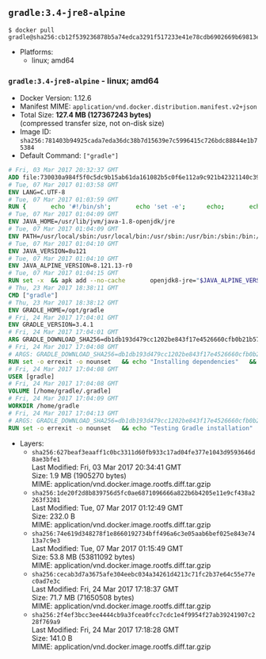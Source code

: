 ## `gradle:3.4-jre8-alpine`

```console
$ docker pull gradle@sha256:cb12f539236878b5a74edca3291f517233e41e78cdb6902669b69813e2afc5c1
```

-	Platforms:
	-	linux; amd64

### `gradle:3.4-jre8-alpine` - linux; amd64

-	Docker Version: 1.12.6
-	Manifest MIME: `application/vnd.docker.distribution.manifest.v2+json`
-	Total Size: **127.4 MB (127367243 bytes)**  
	(compressed transfer size, not on-disk size)
-	Image ID: `sha256:781403b94925cada7eda36dc38b7d15639e7c5996415c726bdc88844e1b75384`
-	Default Command: `["gradle"]`

```dockerfile
# Fri, 03 Mar 2017 20:32:37 GMT
ADD file:730030a984f5f0c5dc9b15ab61da161082b5c0f6e112a9c921b42321140c3927 in / 
# Tue, 07 Mar 2017 01:03:58 GMT
ENV LANG=C.UTF-8
# Tue, 07 Mar 2017 01:03:59 GMT
RUN { 		echo '#!/bin/sh'; 		echo 'set -e'; 		echo; 		echo 'dirname "$(dirname "$(readlink -f "$(which javac || which java)")")"'; 	} > /usr/local/bin/docker-java-home 	&& chmod +x /usr/local/bin/docker-java-home
# Tue, 07 Mar 2017 01:04:09 GMT
ENV JAVA_HOME=/usr/lib/jvm/java-1.8-openjdk/jre
# Tue, 07 Mar 2017 01:04:09 GMT
ENV PATH=/usr/local/sbin:/usr/local/bin:/usr/sbin:/usr/bin:/sbin:/bin:/usr/lib/jvm/java-1.8-openjdk/jre/bin:/usr/lib/jvm/java-1.8-openjdk/bin
# Tue, 07 Mar 2017 01:04:10 GMT
ENV JAVA_VERSION=8u121
# Tue, 07 Mar 2017 01:04:10 GMT
ENV JAVA_ALPINE_VERSION=8.121.13-r0
# Tue, 07 Mar 2017 01:04:15 GMT
RUN set -x 	&& apk add --no-cache 		openjdk8-jre="$JAVA_ALPINE_VERSION" 	&& [ "$JAVA_HOME" = "$(docker-java-home)" ]
# Thu, 23 Mar 2017 18:38:11 GMT
CMD ["gradle"]
# Thu, 23 Mar 2017 18:38:12 GMT
ENV GRADLE_HOME=/opt/gradle
# Fri, 24 Mar 2017 17:04:01 GMT
ENV GRADLE_VERSION=3.4.1
# Fri, 24 Mar 2017 17:04:01 GMT
ARG GRADLE_DOWNLOAD_SHA256=db1db193d479cc1202be843f17e4526660cfb0b21b57d62f3a87f88c878af9b2
# Fri, 24 Mar 2017 17:04:08 GMT
# ARGS: GRADLE_DOWNLOAD_SHA256=db1db193d479cc1202be843f17e4526660cfb0b21b57d62f3a87f88c878af9b2
RUN set -o errexit -o nounset 	&& echo "Installing dependencies" 	&& apk add --no-cache 		bash 		libstdc++ 		&& echo "Installing build dependencies" 	&& apk add --no-cache --virtual .build-deps 		ca-certificates 		openssl 		unzip 		&& echo "Downloading Gradle" 	&& wget -O gradle.zip "https://services.gradle.org/distributions/gradle-${GRADLE_VERSION}-bin.zip" 		&& echo "Checking download hash" 	&& echo "${GRADLE_DOWNLOAD_SHA256} *gradle.zip" | sha256sum -c - 		&& echo "Installing Gradle" 	&& unzip gradle.zip 	&& rm gradle.zip 	&& mkdir /opt 	&& mv "gradle-${GRADLE_VERSION}" "${GRADLE_HOME}/" 	&& ln -s "${GRADLE_HOME}/bin/gradle" /usr/bin/gradle 		&& apk del .build-deps 		&& echo "Adding gradle user and group" 	&& addgroup -S -g 1000 gradle 	&& adduser -D -S -G gradle -u 1000 -s /bin/ash gradle 	&& mkdir /home/gradle/.gradle 	&& chown -R gradle:gradle /home/gradle
# Fri, 24 Mar 2017 17:04:08 GMT
USER [gradle]
# Fri, 24 Mar 2017 17:04:08 GMT
VOLUME [/home/gradle/.gradle]
# Fri, 24 Mar 2017 17:04:09 GMT
WORKDIR /home/gradle
# Fri, 24 Mar 2017 17:04:13 GMT
# ARGS: GRADLE_DOWNLOAD_SHA256=db1db193d479cc1202be843f17e4526660cfb0b21b57d62f3a87f88c878af9b2
RUN set -o errexit -o nounset 	&& echo "Testing Gradle installation" 	&& gradle --version
```

-	Layers:
	-	`sha256:627beaf3eaaff1c0bc3311d60fb933c17ad04fe377e1043d9593646d8ae3bfe1`  
		Last Modified: Fri, 03 Mar 2017 20:34:41 GMT  
		Size: 1.9 MB (1905270 bytes)  
		MIME: application/vnd.docker.image.rootfs.diff.tar.gzip
	-	`sha256:1de20f2d8b839756d5fc0ae6871096666a822b6b4205e11e9cf438a2263f3281`  
		Last Modified: Tue, 07 Mar 2017 01:12:49 GMT  
		Size: 232.0 B  
		MIME: application/vnd.docker.image.rootfs.diff.tar.gzip
	-	`sha256:74e619d348278f1e8660192734bff496a6c3e05aab6bef025e843e7413a7c9e3`  
		Last Modified: Tue, 07 Mar 2017 01:15:49 GMT  
		Size: 53.8 MB (53811092 bytes)  
		MIME: application/vnd.docker.image.rootfs.diff.tar.gzip
	-	`sha256:cecab3d7a3675afe304eebc034a34261d4213c71fc2b37e64c55e77ec0ad7e3c`  
		Last Modified: Fri, 24 Mar 2017 17:18:37 GMT  
		Size: 71.7 MB (71650508 bytes)  
		MIME: application/vnd.docker.image.rootfs.diff.tar.gzip
	-	`sha256:2f4ef3bcc3ee4444cb9a3fcea0fcc7cdc1e4f9954f27ab39241907c228f769a9`  
		Last Modified: Fri, 24 Mar 2017 17:18:28 GMT  
		Size: 141.0 B  
		MIME: application/vnd.docker.image.rootfs.diff.tar.gzip
